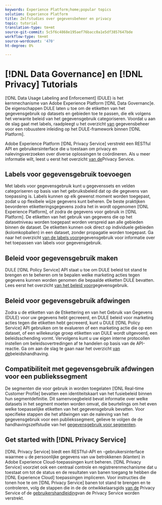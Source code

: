```yaml
---
keywords: Experience Platform;home;popular topics
solution: Experience Platform
title: Zelfstudies over gegevensbeheer en privacy
topic: tutorial
translation-type: tm+mt
source-git-commit: 5c5f6c4868e195aef76bacc0a1e5df3857647bde
workflow-type: tm+mt
source-wordcount: '470'
ht-degree: 0%

---
```



# [!DNL Data Governance] en [!DNL Privacy] Tutorials

[!DNL Data Usage Labeling and Enforcement] (DULE) is het kernmechanisme van Adobe Experience Platform [!DNL Data Governanc]e. De eigenschappen DULE laten u toe om de etiketten van het gegevensgebruik op datasets en gebieden toe te passen, die elk volgens het verwante beleid van het gegevensgebruik categoriseren. Voordat u aan de slag gaat met labels, raadpleegt u het overzicht [van](../data-governance/home.md) gegevensbeheer voor een robuustere inleiding op het DULE-framework binnen [!DNL Platform].

Adobe Experience Platform [!DNL Privacy Service] verstrekt een RESTful API en gebruikersinterface die u toestaan om privacy en nalevingsverzoeken over diverse oplossingen te coördineren. Als u meer informatie wilt, leest u eerst het overzicht [van de](../privacy-service/home.md)Privacy Service.

## Labels voor gegevensgebruik toevoegen

Met labels voor gegevensgebruik kunt u gegevenssets en velden categoriseren op basis van het gebruiksbeleid dat op die gegevens van toepassing is. Labels kunnen op elk gewenst moment worden toegepast, zodat u op flexibele wijze gegevens kunt beheren. De beste praktijken bevorderen etiketteringsgegevens zodra het in wordt opgenomen [!DNL Experience Platform], of zodra de gegevens voor gebruik in [!DNL Platform]. De etiketten van het gebruik van gegevens die op het datasetniveau worden toegepast worden verspreid aan alle gebieden binnen de dataset. De etiketten kunnen ook direct op individuele gebieden (kolomkopballen) in een dataset, zonder propagatie worden toegepast. Ga naar het overzicht [van de labels voor](../data-governance/labels/overview.md)gegevensgebruik voor informatie over het toepassen van labels voor gegevensgebruik.

## Beleid voor gegevensgebruik maken

DULE [!DNL Policy Service] API staat u toe om DULE beleid tot stand te brengen en te beheren om te bepalen welke marketing acties tegen gegevens kunnen worden genomen die bepaalde etiketten DULE bevatten. Lees eerst het overzicht [van het beleid voor](../data-governance/policies/overview.md)gegevensgebruik.

## Beleid voor gegevensgebruik afdwingen

Zodra u de etiketten van de Etikettering en van het Gebruik van Gegevens (DULE) voor uw gegevens hebt gecreeerd, en DULE beleid voor marketing acties tegen die etiketten hebt gecreeerd, kunt u DULE [!DNL Policy Service] API gebruiken om te evalueren of een marketing actie die op een dataset, of een willekeurige groep etiketten van DULE wordt uitgevoerd, een beleidsschending vormt. Vervolgens kunt u uw eigen interne protocollen instellen om beleidsovertredingen af te handelen op basis van de API-reactie. Ga om aan de slag te gaan naar het overzicht [van de](../data-governance/enforcement/overview.md)beleidshandhaving.

## Compatibiliteit met gegevensgebruik afdwingen voor een publiekssegment

De segmenten die voor gebruik in worden toegelaten [!DNL Real-time Customer Profile] bevatten een identiteitskaart van het fusiebeleid binnen hun segmentdefinitie. Dit samenvoegbeleid bevat informatie over welke datasets in het segment moeten worden omvat, die beurtelings om het even welke toepasselijke etiketten van het gegevensgebruik bevatten. Voor specifieke stappen die het afdwingen van de naleving van het gegevensgebruik voor een publiekssegment, gelieve te volgen de de handhavingszelfstudie van het [gegevensgebruik voor segmenten](../segmentation/tutorials/governance.md).

## Get started with [!DNL Privacy Service]

[!DNL Privacy Service] biedt een RESTful-API en -gebruikersinterface waarmee u de persoonlijke gegevens van uw betrokkenen (klanten) in Adobe Experience Cloud-toepassingen kunt beheren. [!DNL Privacy Service] voorziet ook een centraal controle en registrerenmechanisme dat u toestaat om tot de status en de resultaten van banen toegang te hebben die [!DNL Experience Cloud] toepassingen impliceren. Voor instructies die tonen hoe te om [!DNL Privacy Service] banen tot stand te brengen en te controleren, volg de stappen die in de de ontwikkelaarsgids [van de](../privacy-service/api/getting-started.md) Privacy Service of de [gebruikershandleiding](../privacy-service/ui/overview.md)van de Privacy Service worden verstrekt.
